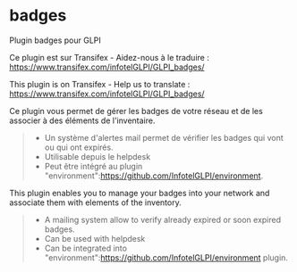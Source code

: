 # badges
Plugin badges pour GLPI

Ce plugin est sur Transifex - Aidez-nous à le traduire :
https://www.transifex.com/infotelGLPI/GLPI_badges/

This plugin is on Transifex - Help us to translate :
https://www.transifex.com/infotelGLPI/GLPI_badges/

Ce plugin vous permet de gérer les badges de votre réseau et de les associer à des éléments de l'inventaire.
> * Un système d'alertes mail permet de vérifier les badges qui vont ou qui ont expirés.
> * Utilisable depuis le helpdesk
> * Peut être intégré au plugin "environment":https://github.com/InfotelGLPI/environment.


This plugin enables you to manage your badges into your network and associate them with elements of the inventory.
> * A mailing system allow to verify already expired or soon expired badges.
> * Can be used with helpdesk
> * Can be integrated into "environment":https://github.com/InfotelGLPI/environment plugin.
